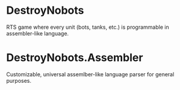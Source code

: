 # DestroyNobots

RTS game where every unit (bots, tanks, etc.) is programmable in assembler-like language. 

# DestroyNobots.Assembler

Customizable, universal assemlber-like language parser for general purposes.
